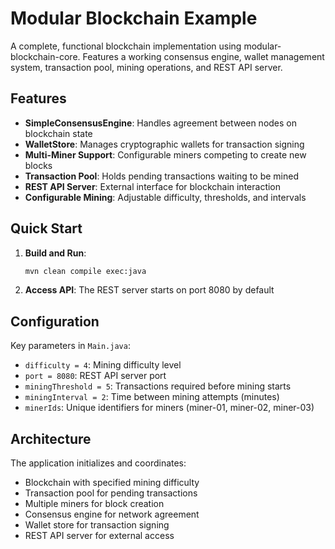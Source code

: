 # Modular Blockchain Example

A complete, functional blockchain implementation using modular-blockchain-core. Features a working consensus engine, wallet management system, transaction pool, mining operations, and REST API server.

## Features

- **SimpleConsensusEngine**: Handles agreement between nodes on blockchain state
- **WalletStore**: Manages cryptographic wallets for transaction signing
- **Multi-Miner Support**: Configurable miners competing to create new blocks
- **Transaction Pool**: Holds pending transactions waiting to be mined
- **REST API Server**: External interface for blockchain interaction
- **Configurable Mining**: Adjustable difficulty, thresholds, and intervals

## Quick Start

1. **Build and Run**:
   ```bash
   mvn clean compile exec:java
   ```

2. **Access API**: The REST server starts on port 8080 by default

## Configuration

Key parameters in `Main.java`:
- `difficulty = 4`: Mining difficulty level
- `port = 8080`: REST API server port
- `miningThreshold = 5`: Transactions required before mining starts
- `miningInterval = 2`: Time between mining attempts (minutes)
- `minerIds`: Unique identifiers for miners (miner-01, miner-02, miner-03)

## Architecture

The application initializes and coordinates:
- Blockchain with specified mining difficulty
- Transaction pool for pending transactions
- Multiple miners for block creation
- Consensus engine for network agreement
- Wallet store for transaction signing
- REST API server for external access

